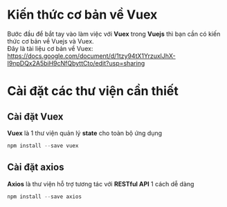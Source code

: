 # Kiến thức cơ bản về Vuex
Bước đầu để bắt tay vào làm việc với __Vuex__ trong __Vuejs__ thì bạn cần có kiến thức cơ bản về Vuejs và Vuex.\
Đây là tài liệu cơ bản về Vuex: https://docs.google.com/document/d/1tzy94tX1YrzuxlJhX-I9npDQx2A5biH9cNfQbyttCto/edit?usp=sharing
# Cài đặt các thư viện cần thiết
## Cài đặt Vuex
__Vuex__ là 1 thư viện quản lý __state__ cho toàn bộ ứng dụng
```javascript
npm install --save vuex
```
## Cài đặt axios
__Axios__ là thư viện hỗ trợ tương tác với __RESTful API__ 1 cách dễ dàng
```javascript
npm install --save axios
```
